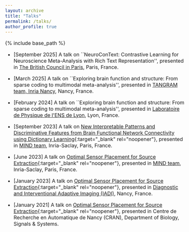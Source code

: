 ```yaml
---
layout: archive
title: "Talks"
permalink: /talks/
author_profile: true
---
```


<style type="text/css"> body{ font-size: 12pt; } </style>

{% include base_path %}

<!-- Here you can find some of my talks and tutorials. -->

<!-- * [Deep Latent Variable Generative Models: Application to Audio-visual Speech Enhancement](/files/deep_av_vae.pdf){:target="_blank" rel="noopener"}
* [Sparse Representation, Dictionary Learning, and Deep Neural Networks: Their Connections and New Algorithms](/files/DL_Sparse.pdf){:target="_blank" rel="noopener"}
* [A brief overview of proximal algorithms](/files/ProximalAlgorithms.pdf){:target="_blank" rel="noopener"}
* A simple derivation of the backpropagation (backprop) algorithm for training artificial neural networks in matrix form can be found [here](/files/BackpropMatrixForm.pdf){:target="_blank" rel="noopener"}.
* For a brief tutorial on gradient backpropagation through a long short-term memory (LSTM) cell, see [this](/files/lstm.pdf){:target="_blank" rel="noopener"}.
* A simple [demo](/files/Sparse Demo.zip){:target="_blank" rel="noopener"} of *Sparse Land*, including, various sparse signal recovery (compressed sensing) algorithms, demonstration of simple dimensionality reduction schemes based on *Discrete Cosine Transform (DCT)* and *Principal Component Analysis (PCA)*, and so on. -->

* [September 2025] A talk on ``NeuroConText: Contrastive Learning for Neuroscience Meta-Analysis with Rich Text Representation'', presented in [The British Council in Paris](https://www.britishcouncil.fr/), Paris, France.

* [March 2025] A talk on ``Exploring brain function and structure: From sparse coding to multimodal meta-analysis'', presented in [TANGRAM team, Inria Nancy](https://team.inria.fr/tangram/fr/), Nancy, France.

* [February 2024] A talk on ``Exploring brain function and structure: From sparse coding to multimodal meta-analysis'', presented in [Laboratoire de Physique de l'ENS de Lyon]([https://team.inria.fr/mind/](https://www.ens-lyon.fr/PHYSIQUE)), Lyon, France.

* [September 2023] A talk on [New Interpretable Patterns and Discriminative Features from Brain Functional Network Connectivity using Dictionary Learning](/files/presentation_fMRI_DL_icassp2023_v2.pdf){:target="_blank" rel="noopener"}, presented in [MIND team](https://team.inria.fr/mind/), Inria-Saclay, Paris, France.

* [June 2023] A talk on [Optimal Sensor Placement for Source Extraction](/files/Presentation_PhDdefence_Oct2020.pdf){:target="_blank" rel="noopener"}, presented in [MIND team](https://team.inria.fr/mind/), Inria-Saclay, Paris, France.

* [January 2023] A talk on [Optimal Sensor Placement for Source Extraction](/files/Presentation_PhDdefence_Oct2020.pdf){:target="_blank" rel="noopener"}, presented in [Diagnostic and Interventional Adaptive Imaging (IADI)](https://iadi.univ-lorraine.fr/en/home/), Nancy, France.

* [January 2021] A talk on [Optimal Sensor Placement for Source Extraction](/files/Presentation_PhDdefence_Oct2020.pdf){:target="_blank" rel="noopener"}, presented in Centre de Recherche en Automatique de Nancy (CRAN), Department of Biology, Signals & Systems.
